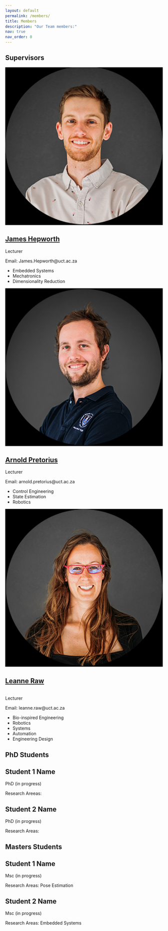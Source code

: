 ```yaml
---
layout: default
permalink: /members/
title: Members
description: "Our Team members:"
nav: true
nav_order: 0
---
```


<!-- Empty page content; the layout will handle the display -->

<!-- Supervisors section -->
## Supervisors

<div class="members-container">
  <div class="supervisors">
    <div class="member">
      <img src="/assets/img/supervisors/JamesHepworth.png" alt="James Hepworth">
      <h2><a href="https://ebe.uct.ac.za/department-mechanical-engineering/contacts/james-hepworth">James Hepworth</a></h2>
      <p>Lecturer</p>
      <p>Email: James.Hepworth@uct.ac.za</p>
      <!-- Change this part to use unordered list -->
      <ul>
        <li>Embedded Systems</li>
        <li>Mechatronics</li>
        <li>Dimensionality Reduction</li>
      </ul>
    </div>
    <div class="member">
      <img src="/assets/img/supervisors/ArnoldPretorius.png" alt="Arnold Pretorius">
      <h2><a href="https://ebe.uct.ac.za/department-mechanical-engineering/contacts/arnold-pretorius">Arnold Pretorius</a></h2>
      <p>Lecturer</p>
      <p>Email: arnold.pretorius@uct.ac.za</p>
      <!-- Change this part to use unordered list -->
      <ul>
        <li>Control Engineering</li>
        <li>State Estimation</li>
        <li>Robotics</li>
      </ul>
    </div>
    <div class="member">
      <img src="/assets/img/supervisors/LeanneRaw.png" alt="Leanne Raw">
      <h2><a href="https://ebe.uct.ac.za/department-mechanical-engineering/contacts/leanne-raw">Leanne Raw</a></h2>
      <p><br>
      Lecturer</p>
      <p>Email: leanne.raw@uct.ac.za</p>
      <!-- Change this part to use unordered list -->
      <ul>
        <li>Bio-inspired Engineering</li>
        <li>Robotics</li>
        <li>Systems</li>
        <li>Automation</li>
        <li>Engineering Design</li>
      </ul>
    </div>
  </div>
</div>



<!-- PhD Students section -->
## PhD Students

<div class="members-container">
  <div class="PhD">
    <div class="member">
      <h2>Student 1 Name</h2>
      <p>PhD (in progress)</p>
      <p>Research Areeas: </p>
    </div>
    <div class="member">
      <h2>Student 2 Name</h2>
      <p>PhD (in progress)</p>
      <p>Research Areas: </p>
    </div>
  </div>
</div>


<!-- Masters Students section -->
## Masters Students

<div class="members-container">
  <div class="Msc">
    <div class="member">
      <h2>Student 1 Name</h2>
      <p>Msc (in progress)</p>
      <p>Research Areas: Pose Estimation</p>
    </div>
    <div class="member">
      <h2>Student 2 Name</h2>
      <p>Msc (in progress)</p>
      <p>Research Areas: Embedded Systems</p>
    </div>
    <!-- Add more students here -->
  </div>
</div>